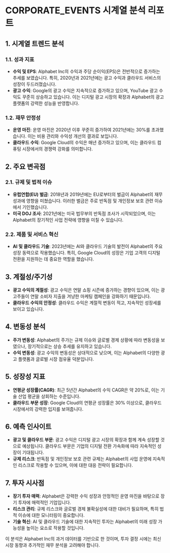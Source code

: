 # CORPORATE_EVENTS 시계열 분석 리포트

## 1. 시계열 트렌드 분석

### 1.1. 성과 지표
- **수익 및 EPS**: Alphabet Inc의 수익과 주당 순이익(EPS)은 전반적으로 증가하는 추세를 보였습니다. 특히, 2020년과 2021년에는 광고 수익과 클라우드 서비스의 성장이 두드러졌습니다.
- **광고 수익**: Google의 광고 수익은 지속적으로 증가하고 있으며, YouTube 광고 수익도 꾸준히 상승하고 있습니다. 이는 디지털 광고 시장의 확장과 Alphabet의 광고 플랫폼의 강력한 성능을 반영합니다.

### 1.2. 재무 안정성
- **운영 마진**: 운영 마진은 2020년 이후 꾸준히 증가하여 2021년에는 30%를 초과했습니다. 이는 비용 관리와 수익성 개선의 결과로 보입니다.
- **클라우드 수익**: Google Cloud의 수익은 매년 증가하고 있으며, 이는 클라우드 컴퓨팅 시장에서의 경쟁력 강화를 의미합니다.

## 2. 주요 변곡점

### 2.1. 규제 및 법적 이슈
- **유럽연합(EU) 벌금**: 2018년과 2019년에는 EU로부터의 벌금이 Alphabet의 재무 성과에 영향을 미쳤습니다. 이러한 벌금은 주로 반독점 및 개인정보 보호 관련 이슈에서 기인했습니다.
- **미국 DOJ 조사**: 2021년에는 미국 법무부의 반독점 조사가 시작되었으며, 이는 Alphabet의 장기적인 사업 전략에 영향을 미칠 수 있습니다.

### 2.2. 제품 및 서비스 혁신
- **AI 및 클라우드 기술**: 2023년에는 AI와 클라우드 기술의 발전이 Alphabet의 주요 성장 동력으로 작용했습니다. 특히, Google Cloud의 성장은 기업 고객의 디지털 전환을 지원하는 데 중요한 역할을 했습니다.

## 3. 계절성/주기성

- **광고 수익의 계절성**: 광고 수익은 연말 쇼핑 시즌에 증가하는 경향이 있으며, 이는 광고주들이 연말 소비자 지출을 겨냥한 마케팅 캠페인을 강화하기 때문입니다.
- **클라우드 수익의 안정성**: 클라우드 수익은 계절적 변동이 적고, 지속적인 성장세를 보이고 있습니다.

## 4. 변동성 분석

- **주가 변동성**: Alphabet의 주가는 규제 이슈와 글로벌 경제 상황에 따라 변동성을 보였으나, 장기적으로는 상승 추세를 유지하고 있습니다.
- **수익 변동성**: 광고 수익의 변동성은 상대적으로 낮으며, 이는 Alphabet의 다양한 광고 플랫폼과 글로벌 시장 점유율 덕분입니다.

## 5. 성장성 지표

- **연평균 성장률(CAGR)**: 최근 5년간 Alphabet의 수익 CAGR은 약 20%로, 이는 기술 산업 평균을 상회하는 수준입니다.
- **클라우드 부문 성장**: Google Cloud의 연평균 성장률은 30% 이상으로, 클라우드 시장에서의 강력한 입지를 보여줍니다.

## 6. 예측 인사이트

- **광고 및 클라우드 부문**: 광고 수익은 디지털 광고 시장의 확장과 함께 계속 성장할 것으로 예상됩니다. 클라우드 부문은 기업의 디지털 전환 가속화에 따라 지속적인 성장이 기대됩니다.
- **규제 리스크**: 반독점 및 개인정보 보호 관련 규제는 Alphabet의 사업 운영에 지속적인 리스크로 작용할 수 있으며, 이에 대한 대응 전략이 필요합니다.

## 7. 투자 시사점

- **장기 투자 매력**: Alphabet은 강력한 수익 성장과 안정적인 운영 마진을 바탕으로 장기 투자에 매력적인 기업입니다.
- **리스크 관리**: 규제 리스크와 글로벌 경제 불확실성에 대한 대비가 필요하며, 특히 법적 이슈에 대한 모니터링이 중요합니다.
- **기술 혁신**: AI 및 클라우드 기술에 대한 지속적인 투자는 Alphabet의 미래 성장 가능성을 높이는 요소로 작용할 것입니다.

이 분석은 Alphabet Inc의 과거 데이터를 기반으로 한 것이며, 투자 결정 시에는 최신 시장 동향과 추가적인 재무 분석을 고려해야 합니다.